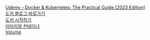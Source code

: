 [Udemy - Docker & Kubernetes: The Practical Guide [2023 Edition]](https://www.udemy.com/course/docker-kubernetes-the-practical-guide/learn/lecture/22625196#overview)
<br/>
[도커 블로그 바로가기](https://transactional.oopy.io/contents/tech/docker) <br/>
[도커 시작하기](https://transactional.oopy.io/4a06b210-deeb-4e48-aa3c-7152026843ac) <br/>
[이미지와 컨테이너](https://transactional.oopy.io/a84564ab-f00b-4fec-87ce-2143287aa296) <br/>
[Volume](https://transactional.oopy.io/dd4c11e7-2c1a-4fab-b19e-05cbb6b89e80) <br/>
